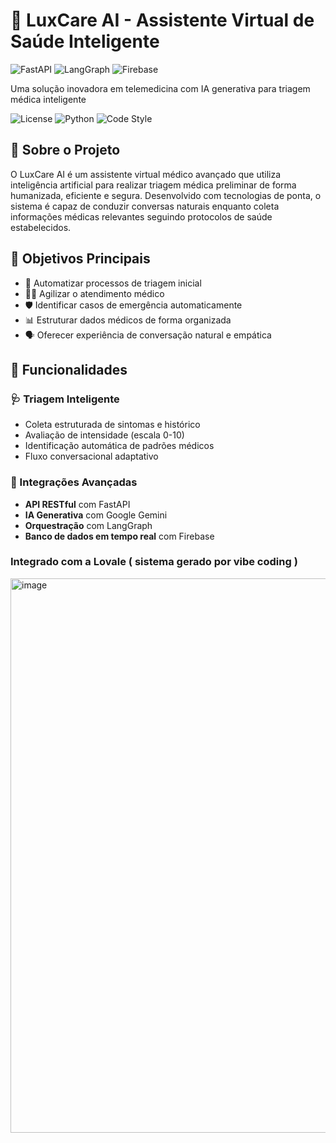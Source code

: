 # 🏥 LuxCare AI - Assistente Virtual de Saúde Inteligente

![FastAPI](https://img.shields.io/badge/FastAPI-005571?style=for-the-badge&logo=fastapi)
![LangGraph](https://img.shields.io/badge/LangGraph-FF6B6B?style=for-the-badge&logo=ai&logoColor=white)
![Firebase](https://img.shields.io/badge/Firebase-FFCA28?style=for-the-badge&logo=firebase&logoColor=black)

Uma solução inovadora em telemedicina com IA generativa para triagem médica inteligente

![License](https://img.shields.io/badge/license-MIT-blue.svg)
![Python](https://img.shields.io/badge/python-3.10+-blue.svg)
![Code Style](https://img.shields.io/badge/code%20style-black-000000.svg)

## 🌟 Sobre o Projeto

O LuxCare AI é um assistente virtual médico avançado que utiliza inteligência artificial para realizar triagem médica preliminar de forma humanizada, eficiente e segura. Desenvolvido com tecnologias de ponta, o sistema é capaz de conduzir conversas naturais enquanto coleta informações médicas relevantes seguindo protocolos de saúde estabelecidos.

## 🎯 Objetivos Principais

- 🤖 Automatizar processos de triagem inicial
- 🏃‍♂️ Agilizar o atendimento médico
- 🛡️ Identificar casos de emergência automaticamente
- 📊 Estruturar dados médicos de forma organizada
- 🗣️ Oferecer experiência de conversação natural e empática

## 🚀 Funcionalidades

### 🩺 Triagem Inteligente

- Coleta estruturada de sintomas e histórico
- Avaliação de intensidade (escala 0-10)
- Identificação automática de padrões médicos
- Fluxo conversacional adaptativo

### 🔧 Integrações Avançadas

- **API RESTful** com FastAPI
- **IA Generativa** com Google Gemini
- **Orquestração** com LangGraph
- **Banco de dados em tempo real** com Firebase

### Integrado com a Lovale ( sistema gerado por vibe coding )
<img width="1810" height="887" alt="image" src="https://github.com/user-attachments/assets/8b567ef2-cac3-4c21-874e-8f95a1c00636" />

